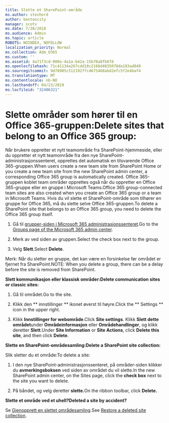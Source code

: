 ```yaml
---
title: Slette et SharePoint-område
ms.author: stevhord
author: bentoncity
manager: scotv
ms.date: 7/30/2018
ms.audience: Admin
ms.topic: article
ROBOTS: NOINDEX, NOFOLLOW
localization_priority: Normal
ms.collection: Adm_O365
ms.custom: ''
ms.assetid: 4a71f3cd-000a-4a1a-b42a-15b70a8fb6f8
ms.openlocfilehash: 71c41134a267cdd18c2168d4835078da103ad840
ms.sourcegitcommit: 9d78905c512192ffc4675468abd2efc5f2e4baf4
ms.translationtype: MT
ms.contentlocale: nb-NO
ms.lasthandoff: 04/23/2019
ms.locfileid: "32406321"
---
```

# <a name="delete-sites-that-belong-to-an-office-365-group"></a><span data-ttu-id="d584e-102">Slette områder som hører til en Office 365-gruppen:</span><span class="sxs-lookup"><span data-stu-id="d584e-102">Delete sites that belong to an Office 365 group:</span></span>

<span data-ttu-id="d584e-103">Når brukere oppretter et nytt teamområde fra SharePoint-hjemmeside, eller du oppretter et nytt teamområde fra den nye SharePoint-administrasjonssenteret, opprettes det automatisk en tilsvarende Office 365-gruppen.</span><span class="sxs-lookup"><span data-stu-id="d584e-103">When users create a new team site from SharePoint Home or you create a new team site from the new SharePoint admin center, a corresponding Office 365 group is automatically created.</span></span> <span data-ttu-id="d584e-104">Office 365-gruppen koblet team områder opprettes også når du oppretter en Office 365-gruppe eller en gruppe i Microsoft Teams.</span><span class="sxs-lookup"><span data-stu-id="d584e-104">Office 365 group-connected team sites are also created when you create an Office 365 group or a team in Microsoft Teams.</span></span> <span data-ttu-id="d584e-105">Hvis du vil slette et SharePoint-område som tilhører en gruppe for Office 365, må du slette selve Office 365-gruppen.</span><span class="sxs-lookup"><span data-stu-id="d584e-105">To delete a SharePoint site that belongs to an Office 365 group, you need to delete the Office 365 group itself.</span></span> 
  
1. <span data-ttu-id="d584e-106">Gå til [grupper-siden i Microsoft 365 administrasjonssenteret](https://portal.office.com/adminportal/home#/groups).</span><span class="sxs-lookup"><span data-stu-id="d584e-106">Go to the [Groups page of the Microsoft 365 admin center](https://portal.office.com/adminportal/home#/groups).</span></span>
    
2. <span data-ttu-id="d584e-107">Merk av ved siden av gruppen.</span><span class="sxs-lookup"><span data-stu-id="d584e-107">Select the check box next to the group.</span></span>
    
3. <span data-ttu-id="d584e-108">Velg **Slett**.</span><span class="sxs-lookup"><span data-stu-id="d584e-108">Select **Delete**.</span></span>
    
<span data-ttu-id="d584e-109">Merk: Når du sletter en gruppe, det kan være en forsinkelse før området er fjernet fra SharePoint.</span><span class="sxs-lookup"><span data-stu-id="d584e-109">NOTE: When you delete a group, there can be a delay before the site is removed from SharePoint.</span></span>
  
<span data-ttu-id="d584e-110">**Slett kommunikasjon eller klassisk områder:**</span><span class="sxs-lookup"><span data-stu-id="d584e-110">**Delete communication sites or classic sites:**</span></span>

1. <span data-ttu-id="d584e-111">Gå til området.</span><span class="sxs-lookup"><span data-stu-id="d584e-111">Go to the site.</span></span>
  
2. <span data-ttu-id="d584e-112">Klikk den \*\* innstillinger \*\* ikonet øverst til høyre.</span><span class="sxs-lookup"><span data-stu-id="d584e-112">Click the \*\* Settings \*\* icon in the upper right.</span></span> 
  
3. <span data-ttu-id="d584e-113">Klikk **Innstillinger for webområde**.</span><span class="sxs-lookup"><span data-stu-id="d584e-113">Click **Site settings**.</span></span> <span data-ttu-id="d584e-114">Klikk **Slett dette området**under **Områdeinformasjon** eller **Områdehandlinger**, og klikk deretter **Slett**.</span><span class="sxs-lookup"><span data-stu-id="d584e-114">Under **Site Information** or **Site Actions**, click **Delete this site**, and then click **Delete**.</span></span>
  
<span data-ttu-id="d584e-115">**Slette en SharePoint-områdesamling:**</span><span class="sxs-lookup"><span data-stu-id="d584e-115">**Delete a SharePoint site collection:**</span></span>

<span data-ttu-id="d584e-116">Slik sletter du et område:</span><span class="sxs-lookup"><span data-stu-id="d584e-116">To delete a site:</span></span>
  
1. <span data-ttu-id="d584e-117">I den nye SharePoint-administrasjonssenteret, på områder-siden klikker du **avmerkingsboksen** ved siden av området du vil slette.</span><span class="sxs-lookup"><span data-stu-id="d584e-117">In the new SharePoint admin center, on the Sites page, click the **check box** next to the site you want to delete.</span></span> 
    
2. <span data-ttu-id="d584e-118">På båndet, og velg deretter **slette.**</span><span class="sxs-lookup"><span data-stu-id="d584e-118">On the ribbon toolbar, click **Delete.**</span></span>
    
<span data-ttu-id="d584e-119">**Slette et område ved et uhell?**</span><span class="sxs-lookup"><span data-stu-id="d584e-119">**Deleted a site by accident?**</span></span>

<span data-ttu-id="d584e-120">Se [Gjenopprett en slettet områdesamling](https://go.microsoft.com/fwlink/?linkid=867660).</span><span class="sxs-lookup"><span data-stu-id="d584e-120">See [Restore a deleted site collection](https://go.microsoft.com/fwlink/?linkid=867660).</span></span>
  

